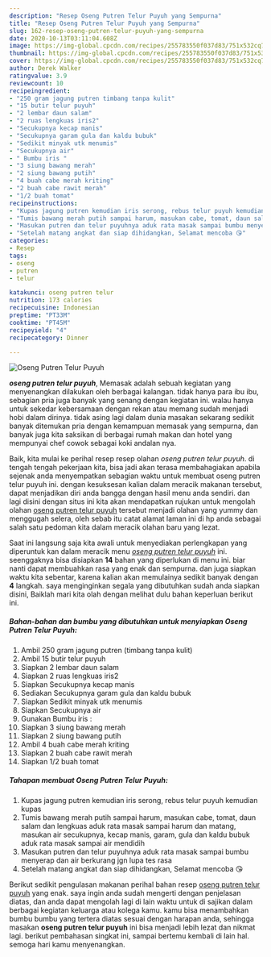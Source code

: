 ```yaml
---
description: "Resep Oseng Putren Telur Puyuh yang Sempurna"
title: "Resep Oseng Putren Telur Puyuh yang Sempurna"
slug: 162-resep-oseng-putren-telur-puyuh-yang-sempurna
date: 2020-10-13T03:11:04.608Z
image: https://img-global.cpcdn.com/recipes/255783550f037d83/751x532cq70/oseng-putren-telur-puyuh-foto-resep-utama.jpg
thumbnail: https://img-global.cpcdn.com/recipes/255783550f037d83/751x532cq70/oseng-putren-telur-puyuh-foto-resep-utama.jpg
cover: https://img-global.cpcdn.com/recipes/255783550f037d83/751x532cq70/oseng-putren-telur-puyuh-foto-resep-utama.jpg
author: Derek Walker
ratingvalue: 3.9
reviewcount: 10
recipeingredient:
- "250 gram jagung putren timbang tanpa kulit"
- "15 butir telur puyuh"
- "2 lembar daun salam"
- "2 ruas lengkuas iris2"
- "Secukupnya kecap manis"
- "Secukupnya garam gula dan kaldu bubuk"
- "Sedikit minyak utk menumis"
- "Secukupnya air"
- " Bumbu iris "
- "3 siung bawang merah"
- "2 siung bawang putih"
- "4 buah cabe merah kriting"
- "2 buah cabe rawit merah"
- "1/2 buah tomat"
recipeinstructions:
- "Kupas jagung putren kemudian iris serong, rebus telur puyuh kemudian kupas"
- "Tumis bawang merah putih sampai harum, masukan cabe, tomat, daun salam dan lengkuas aduk rata masak sampai harum dan matang, masukan air secukupnya, kecap manis, garam, gula dan kaldu bubuk aduk rata masak sampai air mendidih"
- "Masukan putren dan telur puyuhnya aduk rata masak sampai bumbu menyerap dan air berkurang jgn lupa tes rasa"
- "Setelah matang angkat dan siap dihidangkan, Selamat mencoba 😘"
categories:
- Resep
tags:
- oseng
- putren
- telur

katakunci: oseng putren telur 
nutrition: 173 calories
recipecuisine: Indonesian
preptime: "PT33M"
cooktime: "PT45M"
recipeyield: "4"
recipecategory: Dinner

---
```



![Oseng Putren Telur Puyuh](https://img-global.cpcdn.com/recipes/255783550f037d83/751x532cq70/oseng-putren-telur-puyuh-foto-resep-utama.jpg)

<b><i>oseng putren telur puyuh</i></b>, Memasak adalah sebuah kegiatan yang menyenangkan dilakukan oleh berbagai kalangan. tidak hanya para ibu ibu, sebagian pria juga banyak yang senang dengan kegiatan ini. walau hanya untuk sekedar kebersamaan dengan rekan atau memang sudah menjadi hobi dalam dirinya. tidak asing lagi dalam dunia masakan sekarang sedikit banyak ditemukan pria dengan kemampuan memasak yang sempurna, dan banyak juga kita saksikan di berbagai rumah makan dan hotel yang mempunyai chef cowok sebagai koki andalan nya.

Baik, kita mulai ke perihal resep resep olahan <i>oseng putren telur puyuh</i>. di tengah tengah pekerjaan kita, bisa jadi akan terasa membahagiakan apabila sejenak anda menyempatkan sebagian waktu untuk membuat oseng putren telur puyuh ini. dengan kesuksesan kalian dalam meracik makanan tersebut, dapat menjadikan diri anda bangga dengan hasil menu anda sendiri. dan lagi disini dengan situs ini kita akan mendapatkan rujukan untuk mengolah olahan <u>oseng putren telur puyuh</u> tersebut menjadi olahan yang yummy dan menggugah selera, oleh sebab itu catat alamat laman ini di hp anda sebagai salah satu pedoman kita dalam meracik olahan baru yang lezat.




Saat ini langsung saja kita awali untuk menyediakan perlengkapan yang diperuntuk kan dalam meracik menu <u><i>oseng putren telur puyuh</i></u> ini. seenggaknya bisa disiapkan <b>14</b> bahan yang diperlukan di menu ini. biar nanti dapat membuahkan rasa yang enak dan sempurna. dan juga siapkan waktu kita sebentar, karena kalian akan memulainya sedikit banyak dengan <b>4</b> langkah. saya menginginkan segala yang dibutuhkan sudah anda siapkan disini, Baiklah mari kita olah dengan melihat dulu bahan keperluan berikut ini.

<!--inarticleads1-->

##### Bahan-bahan dan bumbu yang dibutuhkan untuk menyiapkan Oseng Putren Telur Puyuh:

1. Ambil 250 gram jagung putren (timbang tanpa kulit)
1. Ambil 15 butir telur puyuh
1. Siapkan 2 lembar daun salam
1. Siapkan 2 ruas lengkuas iris2
1. Siapkan Secukupnya kecap manis
1. Sediakan Secukupnya garam gula dan kaldu bubuk
1. Siapkan Sedikit minyak utk menumis
1. Siapkan Secukupnya air
1. Gunakan  Bumbu iris :
1. Siapkan 3 siung bawang merah
1. Siapkan 2 siung bawang putih
1. Ambil 4 buah cabe merah kriting
1. Siapkan 2 buah cabe rawit merah
1. Siapkan 1/2 buah tomat




<!--inarticleads2-->

##### Tahapan membuat Oseng Putren Telur Puyuh:

1. Kupas jagung putren kemudian iris serong, rebus telur puyuh kemudian kupas
1. Tumis bawang merah putih sampai harum, masukan cabe, tomat, daun salam dan lengkuas aduk rata masak sampai harum dan matang, masukan air secukupnya, kecap manis, garam, gula dan kaldu bubuk aduk rata masak sampai air mendidih
1. Masukan putren dan telur puyuhnya aduk rata masak sampai bumbu menyerap dan air berkurang jgn lupa tes rasa
1. Setelah matang angkat dan siap dihidangkan, Selamat mencoba 😘




Berikut sedikit pengulasan makanan perihal bahan resep <u>oseng putren telur puyuh</u> yang enak. saya ingin anda sudah mengerti dengan penjelasan diatas, dan anda dapat mengolah lagi di lain waktu untuk di sajikan dalam berbagai kegiatan keluarga atau kolega kamu. kamu bisa menambahkan bumbu bumbu yang tertera diatas sesuai dengan harapan anda, sehingga masakan <b>oseng putren telur puyuh</b> ini bisa menjadi lebih lezat dan nikmat lagi. berikut pembahasan singkat ini, sampai bertemu kembali di lain hal. semoga hari kamu menyenangkan.
